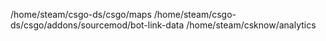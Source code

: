 /home/steam/csgo-ds/csgo/maps /home/steam/csgo-ds/csgo/addons/sourcemod/bot-link-data /home/steam/csknow/analytics
